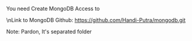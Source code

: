 You need Create MongoDB Access to 

\nLink to MongoDB Github: https://github.com/Handi-Putra/mongodb.git

Note: Pardon, It's separated folder
